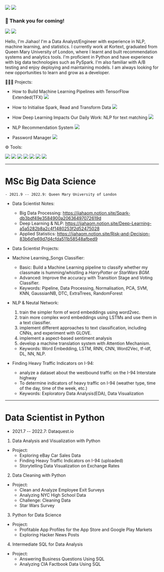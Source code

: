 ![](https://img.shields.io/badge/Made%20with-Python-4584b6?style=for-the-badge&logo=Python) ![](https://img.shields.io/badge/Made%20with-Jupyter-orange?style=for-the-badge&logo=Jupyter)


### 🎉 Thank you for coming!

[![](https://img.shields.io/badge/Jiahao%20Meng-0A66C2?logo=linkedin)](https://www.linkedin.com/in/jiahao-meng-09b043169)  [![](https://img.shields.io/badge/Jiahaom-white?logo=instagram)](https://www.instagram.com/jiahaom/) 

Hello, I'm Jiahao! I'm a Data Analyst/Engineer with experience in NLP, machine learning, and statistics. I currently work at Kortext, graduated from Queen Mary University of London, where I learnt and built recommendation systems and analytics tools. I'm proficient in Python and have experience with big data technologies such as PySpark. I'm also familiar with A/B testing and enjoy deploying and maintaining models. I am always looking for new opportunities to learn and grow as a developer. 




👨🏼‍💻 Projects:

- How to Build Machine Learning Pipelines with TensorFlow Extended(TFX) [![](https://img.shields.io/badge/MLOps-555555?logo=jupyter)](https://github.com/jiahaom/MLOps)

- How to Initialise Spark, Read and Transform Data [![](https://badges.aleen42.com/src/medium.svg)](https://medium.com/@jiahao.meng/pyspark-cheat-sheet-with-code-samples-65398180fcf1)

- How Deep Learning Impacts Our Daily Work: NLP for text matching [![](https://badges.aleen42.com/src/medium.svg)](https://medium.com/@jiahao.meng/how-deep-learning-impacts-our-daily-work-nlp-for-text-matching-a20bc4a746dd)

- NLP Recommendation System [![](https://img.shields.io/badge/NLP%20Matching-ec5a53)](https://matching.streamlit.app)

- Password Manager [![](https://img.shields.io/badge/PW%20Manager-ec5a53)](https://password.streamlit.app) 





⚙️ Tools:

![](https://badges.aleen42.com/src/tensorflow.svg) ![](https://badges.aleen42.com/src/python.svg) ![](https://badges.aleen42.com/src/atom.svg) ![](https://badges.aleen42.com/src/npm.svg) ![](https://badges.aleen42.com/src/docker.svg) ![](https://badges.aleen42.com/src/medium.svg) ![](https://badges.aleen42.com/src/photoshop.svg)



***
# MSc Big Data Science
	- 2021.9 -- 2022.9: Queen Mary University of London
	
- Data Scientist Notes:	
	- Big Data Processing: https://jiahaom.notion.site/Spark-db3bdf49e3584900a20636497072619d
	- Deep Learning & NLP: https://jiahaom.notion.site/Deep-Learning-a5a5282b8a2c4f1480253f2d52475028
	- Applied Statistics: https://jiahaom.notion.site/Risk-and-Decision-83b6d1e69d7d4cfda511b58548afbed9

- Data Scientist Projects:

- Machine Learning_Songs Classifier:
	- Basic: Build a Machine Learning pipeline to classify whether my classmate is humming/whistling a *HarryPotter or StarWars BGM*.
	- Advanced: Improve the accuracy with Transition Stage and Voting Classifier.
	- Keywords: Pipeline, Data Processing, Normalisation, PCA, SVM, KNN, GaussianNB, DTC, ExtraTrees, RandomForest

- NLP & Neutal Network: 

	1. train the simpler form of word embeddings using word2vec.
	2. train more complex word embeddings using LSTMs and use them in a text classifier.
	3. implement different approaches to text classification, including CNNs, and experiment with GLOVE.
	4. implement a aspect-based sentiment analysis
	5. develop a machine translation system with Attention Mechanism.
	- Keywords: Word Embedding, LSTM, RNN, CNN, Word2Vec, tf-idf, DL, NN, NLP.

- Finding Heavy Traffic Indicators on I-94:
	- analyze a dataset about the westbound traffic on the I-94 Interstate highway
	- To determine indicators of heavy traffic on I-94 (weather type, time of the day, time of the week, etc.)
	- Keywords: Exploratory Data Analysis(EDA), Data Visualization


***
# Data Scientist in Python
- 2021.7 -- 2022.7: Dataquest.io
1. Data Analysis and Visualization with Python
- Project:
	- Exploring eBay Car Sales Data 
	- Finding Heavy Traffic Indicators on I-94 (uploaded)
	- Storytelling Data Visualization on Exchange Rates

2. Data Cleaning with Python
- Project: 
	- Clean and Analyze Employee Exit Surveys
	- Analyzing NYC High School Data
	- Challenge: Cleaning Data 
	- Star Wars Survey

3. Python for Data Science
- Project:
	- Profitable App Profiles for the App Store and Google Play Markets
	- Exploring Hacker News Posts

4. Intermediate SQL for Data Analysis
- Project:
	- Answering Business Questions Using SQL 
	- Analyzing CIA Factbook Data Using SQL

